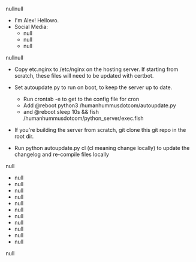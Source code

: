 nullnull
- I'm Alex! Hellowo.
- Social Media:
	- null
	- null
	- null
	
	

nullnull
- Copy etc.nginx to /etc/nginx on the hosting server. If starting from scratch, these files will need to be updated with certbot.
- Set autoupdate.py to run on boot, to keep the server up to date.
	- Run crontab -e to get to the config file for cron
	- Add @reboot python3 /humanhummusdotcom/autoupdate.py
	- and @reboot sleep 10s && fish /humanhummusdotcom/python_server/exec.fish
	
	
- If you're building the server from scratch, git clone this git repo in the root dir.
- Run python autoupdate.py cl (cl meaning change locally) to update the changelog and re-compile files locally

null
- null
- null
- null
- null
- null
- null
- null
- null
- null
- null
- null

null